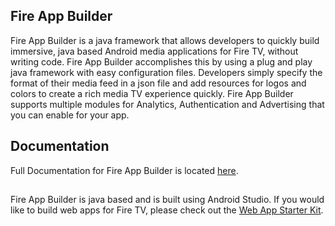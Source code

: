 ## Fire App Builder

Fire App Builder is a java framework that allows developers to quickly build immersive, java based Android media applications for Fire TV, without writing code.  Fire App Builder accomplishes this by using a plug and play java framework with easy configuration files.  Developers simply specify the format of their media feed in a json file and add resources for logos and colors to create a rich media TV experience quickly.  Fire App Builder supports multiple modules for Analytics, Authentication and Advertising that you can enable for your app.

## Documentation

Full Documentation for Fire App Builder is located [here](https://developer.amazon.com/public/solutions/devices/fire-tv/docs/fire-app-builder-overview).

##
Fire App Builder is java based and is built using Android Studio.  If you would like to build web apps for Fire TV, please check out the [Web App Starter Kit](https://github.com/amzn/web-app-starter-kit-for-fire-tv).
